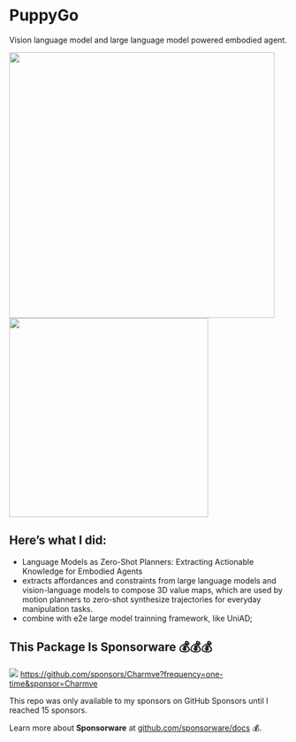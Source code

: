 # PuppyGo

Vision language model and large language model powered embodied agent.

<div>
  <p>
    <img src="https://github.com/Charmve/PuppyGo/assets/29084184/6d6bab21-f55b-477c-950c-3f3cebb9174b" width=480>
    <img src="https://github.com/Charmve/PuppyGo/assets/29084184/2c6b0b4e-0933-496b-89be-25f971ffb5e6" width=360>
  </p>
</div>

## Here’s what I did:

- Language Models as Zero-Shot Planners: Extracting Actionable Knowledge for Embodied Agents
- extracts affordances and constraints from large language models and vision-language models to compose 3D value maps, which are used by motion planners to zero-shot synthesize trajectories for everyday manipulation tasks.
- combine with e2e large model trainning framework, like UniAD;


## This Package Is Sponsorware 💰💰💰

[![](https://img.shields.io/static/v1?label=Sponsor&message=%E2%9D%A4&logo=GitHub&color=%23fe8e86)](https://github.com/sponsors/Charmve?frequency=one-time&sponsor=Charmve) https://github.com/sponsors/Charmve?frequency=one-time&sponsor=Charmve

This repo was only available to my sponsors on GitHub Sponsors until I reached 15 sponsors.

Learn more about **Sponsorware** at [github.com/sponsorware/docs](https://github.com/sponsorware/docs) 💰.
